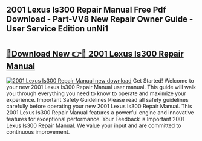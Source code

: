 ## 2001 Lexus Is300 Repair Manual Free Pdf Download - Part-VV8 New Repair Owner Guide - User Service Edition unNi1

# <h2><a href="http://bc27662.oget.top/?id=2001+Lexus+Is300+Repair+Manual">🔗Download New 👉🔴 2001 Lexus Is300 Repair Manual</a></h2>

[![2001 Lexus Is300 Repair Manual new download](https://i.imgur.com/5g1atiW.png)](http://bc27662.oget.top/?id=2001+Lexus+Is300+Repair+Manual)
Get Started! Welcome to your new 2001 Lexus Is300 Repair Manual user manual. This guide will walk you through everything you need to know to operate and maximize your experience. Important Safety Guidelines Please read all safety guidelines carefully before operating your new 2001 Lexus Is300 Repair Manual. This 2001 Lexus Is300 Repair Manual features a powerful engine and innovative features for exceptional performance. Your Feedback is Important 2001 Lexus Is300 Repair Manual. We value your input and are committed to continuous improvement.
